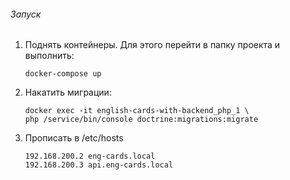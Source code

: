 ###### Запуск

1. Поднять контейнеры. Для этого перейти в папку проекта и выполнить:

    ```
    docker-compose up
    ```

1. Накатить миграции:

    ```
    docker exec -it english-cards-with-backend_php_1 \
    php /service/bin/console doctrine:migrations:migrate
    ```

1. Прописать в /etc/hosts

    ```
    192.168.200.2 eng-cards.local
    192.168.200.3 api.eng-cards.local
    ```